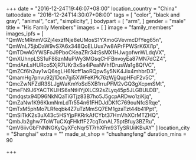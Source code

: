 +++
date = "2016-12-24T19:46:07+08:00"
location_country = "China"
tattoodate = "2016-12-24T14:30:07+08:00"
tags = [
  "color",
  "black and gray",
  "animal",
  "cat",
  "simplicity",
]
bodypart = [
  "arm",
]
gender = "male"
title = "His Family Members"
images = [
]
image = "family_members"
images_ipfs = [
  "QmWcMRnmVGZj4exzfNje8eUMosS1YXmoGVevmcDfYeg65n",
  "QmWnL75jbDaW9vS7A6x348QoELUux7w8APrFPWSrK6Xi1p",
  "QmTDwAGYWSFoJ9PboCKeaZRr34tSsMX1HJwgofwnWLdqVX",
  "QmXUhnpLSS1uF88znMuPWy3MGsqCHFBnvoyEa87MN7dCZ4",
  "QmdAnLsHURcoSXjR7UKr3xSa4iPeaNVhfDrusWa1g8QfVC",
  "QmZCf6h2uy1wQ6sgLH6Ncff1aoRQpw5y5NK4Jix4mhbrD3",
  "QmamHg7pnvu92j1Dcn7gi5XWFeKPk76zWjjQupHFcF2v5C",
  "QmcZwNFZdR3SLJgWaKmYoSd5XB1rruPFM2vGQ3gXcpmSMt",
  "QmeFN9J6YACTKUHS6sNtHYjiXLC92sZLyq45p5JLGBULDB",
  "Qmdqstx94D96NkNQaTiGTjz83B7ho5J5gcpARDwo1ziKjq",
  "QmZaNw1K96KkmNmLdTr554n61FHDJdDKfC769ouNfcSRqe",
  "QmTxM5phMo7LRfeqbk4Z7uTzMmSQ7EM1gzaTzt44b41Ppt",
  "QmSiTkK2s3uX43c5HSYjpFKRrkAfCYbt37HmVhXCrMTZHQ",
  "QmbJb2ghw7ToWTuCXqFHkffF27cqTonAL75ptBfuy3BZRu",
  "QmV6iivGbFNNNGKyQyXFcNqr5T7rhXFm93TySRUiiKBvAY"
]
location_city = "Shanghai"
extra = ""
made_at_shop = "chushangfeng"
duration_mins = 90

+++
